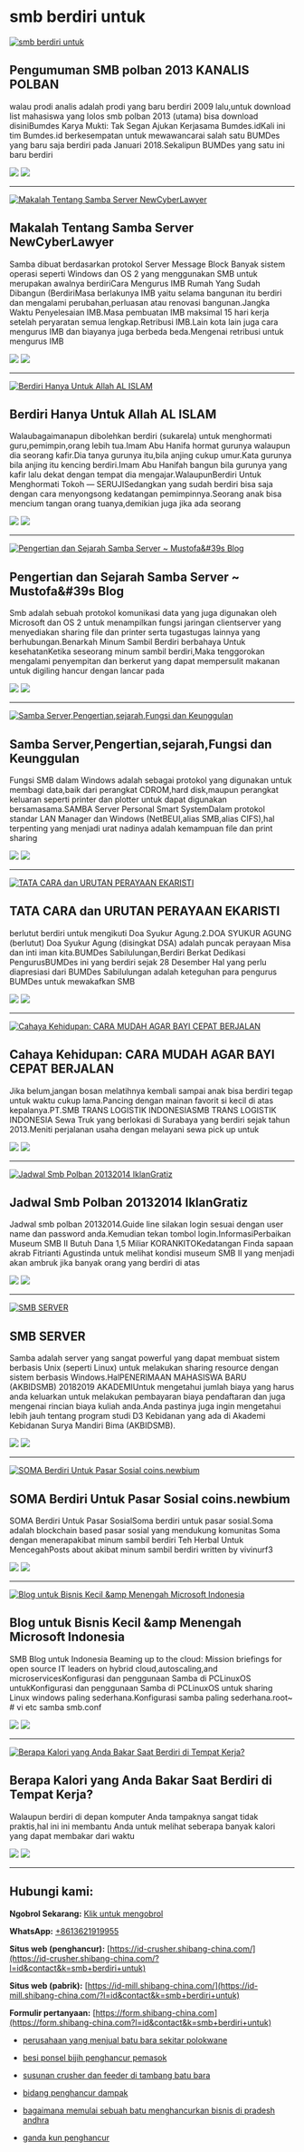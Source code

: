 # smb berdiri untuk

<a href="https://swt.shibang-china.com/?l=id&img&k=smb+berdiri+untuk" target="_blank">![smb berdiri untuk](http://static.shibang-china.com/all-800x300/787.jpg)</a>

## Pengumuman SMB polban 2013 KANALIS POLBAN
walau prodi analis adalah prodi yang baru berdiri 2009 lalu,untuk download list mahasiswa yang lolos smb polban 2013 (utama) bisa download disiniBumdes Karya Mukti: Tak Segan Ajukan Kerjasama Bumdes.idKali ini tim Bumdes.id berkesempatan untuk mewawancarai salah satu BUMDes yang baru saja berdiri pada Januari 2018.Sekalipun BUMDes yang satu ini baru berdiri


<a href="https://whatsapp.shibangsoft.com/WhatsApp.php" target="_blank" title="WhatsApp">![](http://static.shibang-china.com/icon/whatsapp.png)</a> <a href="https://swt.shibang-china.com/?l=id&icon&k=smb+berdiri+untuk" target="_blank">![](http://static.shibang-china.com/icon/chat-id.png)</a>

---

<a href="https://swt.shibang-china.com/?l=id&img&k=smb+berdiri+untuk" target="_blank">![Makalah Tentang Samba Server NewCyberLawyer](http://static.shibang-china.com/all-800x300/936.jpg)</a>

## Makalah Tentang Samba Server NewCyberLawyer
Samba dibuat berdasarkan protokol Server Message Block Banyak sistem operasi seperti Windows dan OS 2 yang menggunakan SMB untuk merupakan awalnya berdiriCara Mengurus IMB Rumah Yang Sudah Dibangun (BerdiriMasa berlakunya IMB yaitu selama bangunan itu berdiri dan mengalami perubahan,perluasan atau renovasi bangunan.Jangka Waktu Penyelesaian IMB.Masa pembuatan IMB maksimal 15 hari kerja setelah peryaratan semua lengkap.Retribusi IMB.Lain kota lain juga cara mengurus IMB dan biayanya juga berbeda beda.Mengenai retribusi untuk mengurus IMB


<a href="https://whatsapp.shibangsoft.com/WhatsApp.php" target="_blank" title="WhatsApp">![](http://static.shibang-china.com/icon/whatsapp.png)</a> <a href="https://swt.shibang-china.com/?l=id&icon&k=smb+berdiri+untuk" target="_blank">![](http://static.shibang-china.com/icon/chat-id.png)</a>

---

<a href="https://swt.shibang-china.com/?l=id&img&k=smb+berdiri+untuk" target="_blank">![Berdiri Hanya Untuk Allah AL ISLAM](http://static.shibang-china.com/all-800x300/148.jpg)</a>

## Berdiri Hanya Untuk Allah AL ISLAM
Walaubagaimanapun dibolehkan berdiri (sukarela) untuk menghormati guru,pemimpin,orang lebih tua.Imam Abu Hanifa hormat gurunya walaupun dia seorang kafir.Dia tanya gurunya itu,bila anjing cukup umur.Kata gurunya bila anjing itu kencing berdiri.Imam Abu Hanifah bangun bila gurunya yang kafir lalu dekat dengan tempat dia mengajar.WalaupunBerdiri Untuk Menghormati Tokoh — SERUJISedangkan yang sudah berdiri bisa saja dengan cara menyongsong kedatangan pemimpinnya.Seorang anak bisa mencium tangan orang tuanya,demikian juga jika ada seorang


<a href="https://whatsapp.shibangsoft.com/WhatsApp.php" target="_blank" title="WhatsApp">![](http://static.shibang-china.com/icon/whatsapp.png)</a> <a href="https://swt.shibang-china.com/?l=id&icon&k=smb+berdiri+untuk" target="_blank">![](http://static.shibang-china.com/icon/chat-id.png)</a>

---

<a href="https://swt.shibang-china.com/?l=id&img&k=smb+berdiri+untuk" target="_blank">![Pengertian dan Sejarah Samba Server ~ Mustofa&#39s Blog](http://static.shibang-china.com/all-800x300/1135.jpg)</a>

## Pengertian dan Sejarah Samba Server ~ Mustofa&#39s Blog
Smb adalah sebuah protokol komunikasi data yang juga digunakan oleh Microsoft dan OS 2 untuk menampilkan fungsi jaringan clientserver yang menyediakan sharing file dan printer serta tugastugas lainnya yang berhubungan.Benarkah Minum Sambil Berdiri berbahaya Untuk kesehatanKetika seseorang minum sambil berdiri,Maka tenggorokan mengalami penyempitan dan berkerut yang dapat mempersulit makanan untuk digiling hancur dengan lancar pada


<a href="https://whatsapp.shibangsoft.com/WhatsApp.php" target="_blank" title="WhatsApp">![](http://static.shibang-china.com/icon/whatsapp.png)</a> <a href="https://swt.shibang-china.com/?l=id&icon&k=smb+berdiri+untuk" target="_blank">![](http://static.shibang-china.com/icon/chat-id.png)</a>

---

<a href="https://swt.shibang-china.com/?l=id&img&k=smb+berdiri+untuk" target="_blank">![Samba Server,Pengertian,sejarah,Fungsi dan Keunggulan](http://static.shibang-china.com/all-800x300/508.jpg)</a>

## Samba Server,Pengertian,sejarah,Fungsi dan Keunggulan
Fungsi SMB dalam Windows adalah sebagai protokol yang digunakan untuk membagi data,baik dari perangkat CDROM,hard disk,maupun perangkat keluaran seperti printer dan plotter untuk dapat digunakan bersamasama.SAMBA Server Personal Smart SystemDalam protokol standar LAN Manager dan Windows (NetBEUI,alias SMB,alias CIFS),hal terpenting yang menjadi urat nadinya adalah kemampuan file dan print sharing


<a href="https://whatsapp.shibangsoft.com/WhatsApp.php" target="_blank" title="WhatsApp">![](http://static.shibang-china.com/icon/whatsapp.png)</a> <a href="https://swt.shibang-china.com/?l=id&icon&k=smb+berdiri+untuk" target="_blank">![](http://static.shibang-china.com/icon/chat-id.png)</a>

---

<a href="https://swt.shibang-china.com/?l=id&img&k=smb+berdiri+untuk" target="_blank">![TATA CARA dan URUTAN PERAYAAN EKARISTI](http://static.shibang-china.com/all-800x300/1487.jpg)</a>

## TATA CARA dan URUTAN PERAYAAN EKARISTI
berlutut berdiri untuk mengikuti Doa Syukur Agung.2.DOA SYUKUR AGUNG (berlutut) Doa Syukur Agung (disingkat DSA) adalah puncak perayaan Misa dan inti iman kita.BUMDes Sabilulungan,Berdiri Berkat Dedikasi PengurusBUMDes ini yang berdiri sejak 28 Desember Hal yang perlu diapresiasi dari BUMDes Sabilulungan adalah keteguhan para pengurus BUMDes untuk mewakafkan SMB


<a href="https://whatsapp.shibangsoft.com/WhatsApp.php" target="_blank" title="WhatsApp">![](http://static.shibang-china.com/icon/whatsapp.png)</a> <a href="https://swt.shibang-china.com/?l=id&icon&k=smb+berdiri+untuk" target="_blank">![](http://static.shibang-china.com/icon/chat-id.png)</a>

---

<a href="https://swt.shibang-china.com/?l=id&img&k=smb+berdiri+untuk" target="_blank">![Cahaya Kehidupan: CARA MUDAH AGAR BAYI CEPAT BERJALAN](http://static.shibang-china.com/all-800x300/242.jpg)</a>

## Cahaya Kehidupan: CARA MUDAH AGAR BAYI CEPAT BERJALAN
Jika belum,jangan bosan melatihnya kembali sampai anak bisa berdiri tegap untuk waktu cukup lama.Pancing dengan mainan favorit si kecil di atas kepalanya.PT.SMB TRANS LOGISTIK INDONESIASMB TRANS LOGISTIK INDONESIA Sewa Truk yang berlokasi di Surabaya yang berdiri sejak tahun 2013.Meniti perjalanan usaha dengan melayani sewa pick up untuk


<a href="https://whatsapp.shibangsoft.com/WhatsApp.php" target="_blank" title="WhatsApp">![](http://static.shibang-china.com/icon/whatsapp.png)</a> <a href="https://swt.shibang-china.com/?l=id&icon&k=smb+berdiri+untuk" target="_blank">![](http://static.shibang-china.com/icon/chat-id.png)</a>

---

<a href="https://swt.shibang-china.com/?l=id&img&k=smb+berdiri+untuk" target="_blank">![Jadwal Smb Polban 20132014 IklanGratiz](http://static.shibang-china.com/all-800x300/1146.jpg)</a>

## Jadwal Smb Polban 20132014 IklanGratiz
Jadwal smb polban 20132014.Guide line silakan login sesuai dengan user name dan password anda.Kemudian tekan tombol login.InformasiPerbaikan Museum SMB II Butuh Dana 1,5 Miliar KORANKITOKedatangan Finda sapaan akrab Fitrianti Agustinda untuk melihat kondisi museum SMB II yang menjadi akan ambruk jika banyak orang yang berdiri di atas


<a href="https://whatsapp.shibangsoft.com/WhatsApp.php" target="_blank" title="WhatsApp">![](http://static.shibang-china.com/icon/whatsapp.png)</a> <a href="https://swt.shibang-china.com/?l=id&icon&k=smb+berdiri+untuk" target="_blank">![](http://static.shibang-china.com/icon/chat-id.png)</a>

---

<a href="https://swt.shibang-china.com/?l=id&img&k=smb+berdiri+untuk" target="_blank">![SMB SERVER](http://static.shibang-china.com/all-800x300/754.jpg)</a>

## SMB SERVER
Samba adalah server yang sangat powerful yang dapat membuat sistem berbasis Unix (seperti Linux) untuk melakukan sharing resource dengan sistem berbasis Windows.HalPENERIMAAN MAHASISWA BARU (AKBIDSMB) 20182019 AKADEMIUntuk mengetahui jumlah biaya yang harus anda keluarkan untuk melakukan pembayaran biaya pendaftaran dan juga mengenai rincian biaya kuliah anda.Anda pastinya juga ingin mengetahui lebih jauh tentang program studi D3 Kebidanan yang ada di Akademi Kebidanan Surya Mandiri Bima (AKBIDSMB).


<a href="https://whatsapp.shibangsoft.com/WhatsApp.php" target="_blank" title="WhatsApp">![](http://static.shibang-china.com/icon/whatsapp.png)</a> <a href="https://swt.shibang-china.com/?l=id&icon&k=smb+berdiri+untuk" target="_blank">![](http://static.shibang-china.com/icon/chat-id.png)</a>

---

<a href="https://swt.shibang-china.com/?l=id&img&k=smb+berdiri+untuk" target="_blank">![SOMA Berdiri Untuk Pasar Sosial coins.newbium](http://static.shibang-china.com/all-800x300/965.jpg)</a>

## SOMA Berdiri Untuk Pasar Sosial coins.newbium
SOMA Berdiri Untuk Pasar SosialSoma berdiri untuk pasar sosial.Soma adalah blockchain based pasar sosial yang mendukung komunitas Soma dengan menerapakibat minum sambil berdiri Teh Herbal Untuk MencegahPosts about akibat minum sambil berdiri written by vivinurf3


<a href="https://whatsapp.shibangsoft.com/WhatsApp.php" target="_blank" title="WhatsApp">![](http://static.shibang-china.com/icon/whatsapp.png)</a> <a href="https://swt.shibang-china.com/?l=id&icon&k=smb+berdiri+untuk" target="_blank">![](http://static.shibang-china.com/icon/chat-id.png)</a>

---

<a href="https://swt.shibang-china.com/?l=id&img&k=smb+berdiri+untuk" target="_blank">![Blog untuk Bisnis Kecil &amp Menengah Microsoft Indonesia](http://static.shibang-china.com/all-800x300/877.jpg)</a>

## Blog untuk Bisnis Kecil &amp Menengah Microsoft Indonesia
SMB Blog untuk Indonesia Beaming up to the cloud: Mission briefings for open source IT leaders on hybrid cloud,autoscaling,and microservicesKonfigurasi dan penggunaan Samba di PCLinuxOS untukKonfigurasi dan penggunaan Samba di PCLinuxOS untuk sharing Linux windows paling sederhana.Konfigurasi samba paling sederhana.root~ # vi etc samba smb.conf


<a href="https://whatsapp.shibangsoft.com/WhatsApp.php" target="_blank" title="WhatsApp">![](http://static.shibang-china.com/icon/whatsapp.png)</a> <a href="https://swt.shibang-china.com/?l=id&icon&k=smb+berdiri+untuk" target="_blank">![](http://static.shibang-china.com/icon/chat-id.png)</a>

---

<a href="https://swt.shibang-china.com/?l=id&img&k=smb+berdiri+untuk" target="_blank">![Berapa Kalori yang Anda Bakar Saat Berdiri di Tempat Kerja?](http://static.shibang-china.com/all-800x300/1455.jpg)</a>

## Berapa Kalori yang Anda Bakar Saat Berdiri di Tempat Kerja?
Walaupun berdiri di depan komputer Anda tampaknya sangat tidak praktis,hal ini ini membantu Anda untuk melihat seberapa banyak kalori yang dapat membakar dari waktu

<a href="https://whatsapp.shibangsoft.com/WhatsApp.php" target="_blank" title="WhatsApp">![](http://static.shibang-china.com/icon/whatsapp.png)</a> <a href="https://swt.shibang-china.com/?l=id&icon&k=smb+berdiri+untuk" target="_blank">![](http://static.shibang-china.com/icon/chat-id.png)</a>

---
## Hubungi kami:

**Ngobrol Sekarang:** [Klik untuk mengobrol](https://swt.shibang-china.com?l=id&contact&k=smb+berdiri+untuk)

**WhatsApp:**  [+8613621919955](https://whatsapp.shibangsoft.com/WhatsApp.php)

**Situs web (penghancur):** [https://id-crusher.shibang-china.com/](https://id-crusher.shibang-china.com/?l=id&contact&k=smb+berdiri+untuk)

**Situs web (pabrik):** [https://id-mill.shibang-china.com/](https://id-mill.shibang-china.com/?l=id&contact&k=smb+berdiri+untuk)

**Formulir pertanyaan:** [https://form.shibang-china.com](https://form.shibang-china.com?l=id&contact&k=smb+berdiri+untuk)

* [perusahaan yang menjual batu bara sekitar polokwane](../43/perusahaan%20yang%20menjual%20batu%20bara%20sekitar%20polokwane.md)

* [besi ponsel bijih penghancur pemasok](../44/besi%20ponsel%20bijih%20penghancur%20pemasok.md)

* [susunan crusher dan feeder di tambang batu bara](../48/susunan%20crusher%20dan%20feeder%20di%20tambang%20batu%20bara.md)

* [bidang penghancur dampak](../48/bidang%20penghancur%20dampak.md)

* [bagaimana memulai sebuah batu menghancurkan bisnis di pradesh andhra](../48/bagaimana%20memulai%20sebuah%20batu%20menghancurkan%20bisnis%20di%20pradesh%20andhra.md)

* [ganda kun penghancur](../46/ganda%20kun%20penghancur.md)